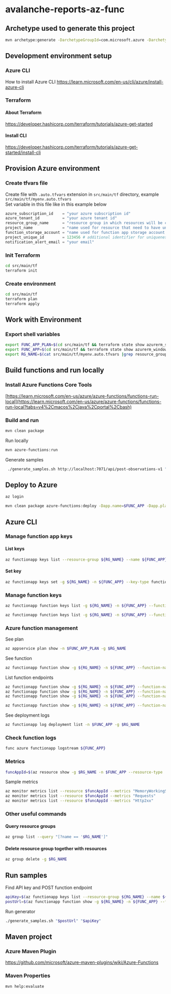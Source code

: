 # avalanche-reports-az-func

## Archetype used to generate this project
```bash
mvn archetype:generate -DarchetypeGroupId=com.microsoft.azure -DarchetypeArtifactId=azure-functions-archetype -DjavaVersion=11
```

## Development environment setup

### Azure CLI
How to install Azure CLI https://learn.microsoft.com/en-us/cli/azure/install-azure-cli

### Terraform
#### About Terraform
https://developer.hashicorp.com/terraform/tutorials/azure-get-started
#### Install CLI
https://developer.hashicorp.com/terraform/tutorials/azure-get-started/install-cli  

## Provision Azure environment
### Create tfvars file
Create file with `.auto.tfvars` extension in `src/main/tf` directory, example `src/main/tf/myenv.auto.tfvars`  
Set variable in this file like in this example below
```terraform
azure_subscription_id    = "your azure subscription id"
azure_tenant_id          = "your azure tenant id"
resource_group_name      = "resource group in which resources will be created"
project_name             = "name used for resource that need to have unique name"
function_storage_account = "name used for function app storage account that need to have unique name"
project_unique_id        = 123456 # additional identifier for uniqueness
notification_alert_email = "your email"
```
### Init Terraform
```bash
cd src/main/tf
terraform init
```

### Create environment
```bash
cd src/main/tf
terraform plan
terraform apply
```

## Work with Environment
### Export shell variables
```bash
export FUNC_APP_PLAN=$(cd src/main/tf && terraform state show azurerm_service_plan.this |grep name |grep -v resource_group_name |grep -v sku_name |cut -d "=" -f2 |xargs |tr -d '[:space:]')
export FUNC_APP=$(cd src/main/tf && terraform state show azurerm_windows_function_app.this |grep name |grep -v hostname |grep -v resource_group_name |grep -v storage_account_name |head -n1 |cut -d "=" -f2 |xargs |tr -d '[:space:]')
export RG_NAME=$(cat src/main/tf/myenv.auto.tfvars |grep resource_group_name |cut -d "=" -f2 |xargs |tr -d '[:space:]')
```

## Build functions and run locally
### Install Azure Functions Core Tools
[https://learn.microsoft.com/en-us/azure/azure-functions/functions-run-local](https://learn.microsoft.com/en-us/azure/azure-functions/functions-run-local?tabs=v4%2Cmacos%2Cjava%2Cportal%2Cbash)
### Build and run
```bash
mvn clean package
```
Run locally  
```bash
mvn azure-functions:run
```
Generate samples  
```bash
 ./generate_samples.sh http://localhost:7071/api/post-observations-v1 "ignore"
```

## Deploy to Azure
```bash
az login
```
```bash
mvn clean package azure-functions:deploy -Dapp.name=$FUNC_APP -Dapp.plan.name=$FUNC_APP_PLAN -Dapp.resource.group=$RG_NAME
```

## Azure CLI
### Manage function app keys
#### List keys
```bash
az functionapp keys list --resource-group ${RG_NAME} --name ${FUNC_APP}
```
#### Set key
```bash
az functionapp keys set -g ${RG_NAME} -n ${FUNC_APP} --key-type functionKeys --key-name MyKeyName --key-value MyKeyValue
```
### Manage function keys
```bash
az functionapp function keys list -g ${RG_NAME} -n ${FUNC_APP} --function-name get-latest-observations-v1
```
```bash
az functionapp function keys list -g ${RG_NAME} -n ${FUNC_APP} --function-name post-observations-v1
```

### Azure function management
See plan  
```bash
az appservice plan show -n $FUNC_APP_PLAN -g $RG_NAME
```

See function  
```bash
az functionapp function show -g ${RG_NAME} -n ${FUNC_APP} --function-name get-latest-observations-v1
```
List function endpoints  
```bash
az functionapp function show -g ${RG_NAME} -n ${FUNC_APP} --function-name get-latest-observations-v1 |jq -r '.invokeUrlTemplate'
az functionapp function show -g ${RG_NAME} -n ${FUNC_APP} --function-name get-latest-observation-v1 |jq -r '.invokeUrlTemplate'
az functionapp function show -g ${RG_NAME} -n ${FUNC_APP} --function-name get-extremes-v1 |jq -r '.invokeUrlTemplate'
```
```bash
az functionapp function show -g ${RG_NAME} -n ${FUNC_APP} --function-name post-observations-v1
```

See deployment logs  
```bash
az functionapp log deployment list -n $FUNC_APP -g $RG_NAME
```

### Check function logs
```bash
func azure functionapp logstream ${FUNC_APP}
```

### Metrics
```bash
funcAppId=$(az resource show -g $RG_NAME -n $FUNC_APP --resource-type 'Microsoft.Web/sites' |jq -r '.id')
```
Sample metrics  
```bash
az monitor metrics list --resource $funcAppId --metrics "MemoryWorkingSet"
az monitor metrics list --resource $funcAppId --metrics "Requests"
az monitor metrics list --resource $funcAppId --metrics "Http2xx"
```

### Other useful commands
#### Query resource groups
```bash
az group list --query "[?name == '$RG_NAME']"
```

#### Delete resource group together with resources
```bash
az group delete -g $RG_NAME
```

## Run samples
Find API key and POST function endpoint
```bash
apiKey=$(az functionapp keys list --resource-group ${RG_NAME} --name ${FUNC_APP} |jq -r '.functionKeys.default')
postUrl=$(az functionapp function show -g ${RG_NAME} -n ${FUNC_APP} --function-name post-observations-v1 |jq -r '.invokeUrlTemplate')
```
Run generator
```bash
./generate_samples.sh "$postUrl" "$apiKey"
```

## Maven project
### Azure Maven Plugin
https://github.com/microsoft/azure-maven-plugins/wiki/Azure-Functions
### Maven Properties
```bash
mvn help:evaluate
```
